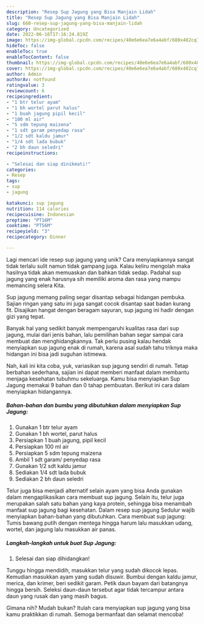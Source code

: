 ```yaml
---
description: "Resep Sup Jagung yang Bisa Manjain Lidah"
title: "Resep Sup Jagung yang Bisa Manjain Lidah"
slug: 660-resep-sup-jagung-yang-bisa-manjain-lidah
category: Uncategorized
date: 2022-06-16T17:16:24.819Z
image: https://img-global.cpcdn.com/recipes/40e6e6ea7e6a4abf/680x482cq70/sup-jagung-foto-resep-utama.jpg
hideToc: false
enableToc: true
enableTocContent: false
thumbnail: https://img-global.cpcdn.com/recipes/40e6e6ea7e6a4abf/680x482cq70/sup-jagung-foto-resep-utama.jpg
cover: https://img-global.cpcdn.com/recipes/40e6e6ea7e6a4abf/680x482cq70/sup-jagung-foto-resep-utama.jpg
author: Admin
authorAv: notfound
ratingvalue: 3
reviewcount: 6
recipeingredient:
- "1 btr telur ayam"
- "1 bh wortel parut halus"
- "1 buah jagung pipil kecil"
- "100 ml air"
- "5 sdm tepung maizena"
- "1 sdt garam penyedap rasa"
- "1/2 sdt kaldu jamur"
- "1/4 sdt lada bubuk"
- "2 bh daun seledri"
recipeinstructions:

- "Selesai dan siap dinikmati!"
categories:
- Resep
tags:
- sup
- jagung

katakunci: sup jagung 
nutrition: 114 calories
recipecuisine: Indonesian
preptime: "PT16M"
cooktime: "PT56M"
recipeyield: "3"
recipecategory: Dinner

---
```





Lagi mencari ide resep sup jagung yang unik? Cara menyiapkannya sangat tidak terlalu sulit namun tidak gampang juga. Kalau keliru mengolah maka hasilnya tidak akan memuaskan dan bahkan tidak sedap. Padahal sup jagung yang enak harusnya sih memiliki aroma dan rasa yang mampu memancing selera Kita.





Sup jagung memang paling segar disantap sebagai hidangan pembuka. Sajian ringan yang satu ini juga sangat cocok disantap saat badan kurang fit. Disajikan hangat dengan beragam sayuran, sup jagung ini hadir dengan gizi yang tepat.

Banyak hal yang sedikit banyak mempengaruhi kualitas rasa dari sup jagung, mulai dari jenis bahan, lalu pemilihan bahan segar sampai cara membuat dan menghidangkannya. Tak perlu pusing kalau hendak menyiapkan sup jagung enak di rumah, karena asal sudah tahu triknya maka hidangan ini bisa jadi suguhan istimewa.






Nah, kali ini kita coba, yuk, variasikan sup jagung sendiri di rumah. Tetap berbahan sederhana, sajian ini dapat memberi manfaat dalam membantu menjaga kesehatan tubuhmu sekeluarga. Kamu bisa menyiapkan Sup Jagung memakai 9 bahan dan 0 tahap pembuatan. Berikut ini cara dalam menyiapkan hidangannya.

<!--inarticleads1-->

##### Bahan-bahan dan bumbu yang dibutuhkan dalam menyiapkan Sup Jagung:

1. Gunakan 1 btr telur ayam
1. Gunakan 1 bh wortel, parut halus
1. Persiapkan 1 buah jagung, pipil kecil
1. Persiapkan 100 ml air
1. Persiapkan 5 sdm tepung maizena
1. Ambil 1 sdt garam/ penyedap rasa
1. Gunakan 1/2 sdt kaldu jamur
1. Sediakan 1/4 sdt lada bubuk
1. Sediakan 2 bh daun seledri


Telur juga bisa menjadi alternatif selain ayam yang bisa Anda gunakan dalam mengaplikasikan cara membuat sup jagung. Selain itu, telur juga merupakan salah satu bahan yang kaya protein, sehingga bisa menambah manfaat sup jagung bagi kesehatan. Dalam resep sup jagung Sedulur wajib menyiapkan bahan-bahan yang dibutuhkan. Cara membuat sup jagung: Tumis bawang putih dengan mentega hingga harum lalu masukkan udang, wortel, dan jagung lalu masukkan air panas. 

<!--inarticleads2-->

##### Langkah-langkah untuk buat Sup Jagung:


1. Selesai dan siap dihidangkan!

Tunggu hingga mendidih, masukkan telur yang sudah dikocok lepas. Kemudian masukkan ayam yang sudah disuwir. Bumbui dengan kaldu jamur, merica, dan krimer, beri sedikit garam. Petik daun bayam dari batangnya hingga bersih. Seleksi daun-daun tersebut agar tidak tercampur antara daun yang rusak dan yang masih bagus. 

Gimana nih? Mudah bukan? Itulah cara menyiapkan sup jagung yang bisa kamu praktikkan di rumah. Semoga bermanfaat dan selamat mencoba!
